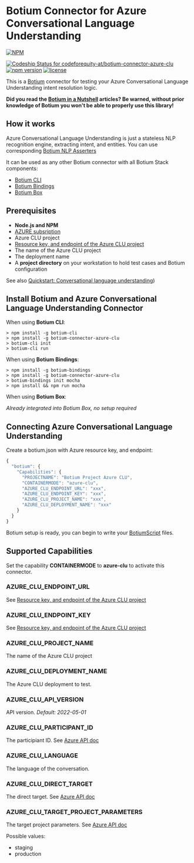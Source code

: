 # Botium Connector for Azure Conversational Language Understanding

[![NPM](https://nodei.co/npm/botium-connector-azure-clu.png?downloads=true&downloadRank=true&stars=true)](https://nodei.co/npm/botium-connector-azure-clu/)

[![Codeship Status for codeforequity-at/botium-connector-azure-clu](https://app.codeship.com/projects/339e78b1-0906-4972-afba-fb5a4488db87/status?branch=main)](https://app.codeship.com/projects/462729)
[![npm version](https://badge.fury.io/js/botium-connector-azure-clu.svg)](https://badge.fury.io/js/botium-connector-azure-clu)
[![license](https://img.shields.io/github/license/mashape/apistatus.svg)]()

This is a [Botium](https://github.com/codeforequity-at/botium-core) connector for testing your Azure Conversational Language Understanding intent resolution logic.

__Did you read the [Botium in a Nutshell](https://medium.com/@floriantreml/botium-in-a-nutshell-part-1-overview-f8d0ceaf8fb4) articles? Be warned, without prior knowledge of Botium you won't be able to properly use this library!__

## How it works

Azure Conversational Language Understanding is just a stateless NLP recognition engine, extracting intent, and entities. 
You can use corresponding [Botium NLP Asserters](https://botium-docs.readthedocs.io/en/latest/05_botiumscript/index.html#nlp-asserter-intents-entities-confidence)

It can be used as any other Botium connector with all Botium Stack components:
* [Botium CLI](https://github.com/codeforequity-at/botium-cli/)
* [Botium Bindings](https://github.com/codeforequity-at/botium-bindings/)
* [Botium Box](https://www.botium.at)

## Prerequisites

* __Node.js and NPM__
* [AZURE subsription](https://azure.microsoft.com/free/cognitive-services)
* Azure CLU project
* [Resource key, and endpoint of the Azure CLU project](https://learn.microsoft.com/en-us/azure/cognitive-services/language-service/conversational-language-understanding/quickstart#get-your-resource-keys-and-endpoint)
* The name of the Azure CLU project
* The deployment name
* A __project directory__ on your workstation to hold test cases and Botium configuration

See also [Quickstart: Conversational language understanding](https://learn.microsoft.com/en-us/azure/cognitive-services/language-service/conversational-language-understanding/quickstart))

## Install Botium and Azure Conversational Language Understanding Connector

When using __Botium CLI__:

```
> npm install -g botium-cli
> npm install -g botium-connector-azure-clu
> botium-cli init
> botium-cli run
```

When using __Botium Bindings__:

```
> npm install -g botium-bindings
> npm install -g botium-connector-azure-clu
> botium-bindings init mocha
> npm install && npm run mocha
```

When using __Botium Box__:

_Already integrated into Botium Box, no setup required_

## Connecting Azure Conversational Language Understanding

Create a botium.json with Azure resource key, and endpoint:

```javascript
{
  "botium": {
    "Capabilities": {
      "PROJECTNAME": "Botium Project Azure CLU",
      "CONTAINERMODE": "azure-clu",
      "AZURE_CLU_ENDPOINT_URL": "xxx",
      "AZURE_CLU_ENDPOINT_KEY": "xxx",
      "AZURE_CLU_PROJECT_NAME": "xxx",
      "AZURE_CLU_DEPLOYMENT_NAME": "xxx"
    }
  }
}
```

Botium setup is ready, you can begin to write your [BotiumScript](https://github.com/codeforequity-at/botium-core/wiki/Botium-Scripting) files.

## Supported Capabilities

Set the capability __CONTAINERMODE__ to __azure-clu__ to activate this connector.

### AZURE_CLU_ENDPOINT_URL
See [Resource key, and endpoint of the Azure CLU project](https://learn.microsoft.com/en-us/azure/cognitive-services/language-service/conversational-language-understanding/quickstart#get-your-resource-keys-and-endpoint)

### AZURE_CLU_ENDPOINT_KEY
See [Resource key, and endpoint of the Azure CLU project](https://learn.microsoft.com/en-us/azure/cognitive-services/language-service/conversational-language-understanding/quickstart#get-your-resource-keys-and-endpoint)

### AZURE_CLU_PROJECT_NAME
The name of the Azure CLU project

### AZURE_CLU_DEPLOYMENT_NAME
The Azure CLU deployment to test.

### AZURE_CLU_API_VERSION
API version.
_Default: 2022-05-01_

### AZURE_CLU_PARTICIPANT_ID
The participiant ID. See [Azure API doc](https://learn.microsoft.com/en-us/rest/api/language/2022-05-01/conversation-analysis-runtime/analyze-conversation)

### AZURE_CLU_LANGUAGE
The language of the conversation.

### AZURE_CLU_DIRECT_TARGET
The direct target. See [Azure API doc](https://learn.microsoft.com/en-us/rest/api/language/2022-05-01/conversation-analysis-runtime/analyze-conversation)

### AZURE_CLU_TARGET_PROJECT_PARAMETERS
The target project parameters. See [Azure API doc](https://learn.microsoft.com/en-us/rest/api/language/2022-05-01/conversation-analysis-runtime/analyze-conversation)




Possible values:
* staging
* production
